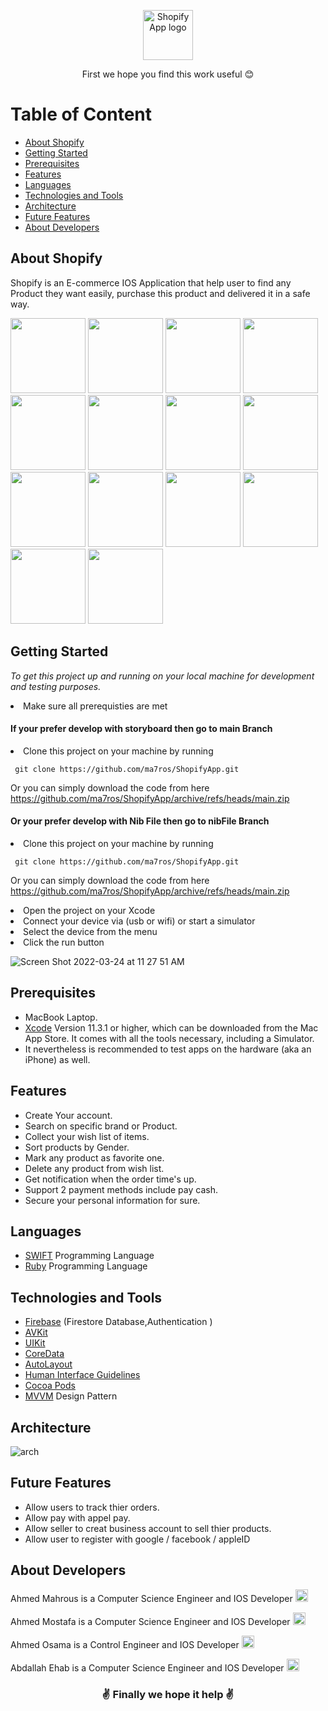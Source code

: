 <p align="center"> <img width="80" src="https://user-images.githubusercontent.com/33738409/159883941-5c13278f-f97c-4110-a58b-0e792a4d76b9.png" alt="Shopify App logo"> </p>


 <p align="center">First we hope you find this work useful 😊 </p>
 
# Table of Content
- [About Shopify](#about-shopify)
- [Getting Started](#getting-started)
- [Prerequisites](#prerequisites)
- [Features](#features)
- [Languages](#languages)
- [Technologies and Tools](#technologies-and-tools)
- [Architecture](#architecture)
- [Future Features](#future-features)
- [About Developers](#about-developers)

## About Shopify
Shopify is an E-commerce IOS Application that help user to find any Product they want easily, purchase this product and delivered it in a safe way.


<img width="120" src="https://user-images.githubusercontent.com/33738409/159895212-ee3b8cdd-e2a1-409c-bbfa-a9125f614a96.png"> <img width="120" src="https://user-images.githubusercontent.com/33738409/159895368-2e8ebe6d-6096-46c6-bc64-f014019fb169.png"> <img width="120" src="https://user-images.githubusercontent.com/33738409/159922320-6bd87d72-653a-4d3c-bfff-618006d2b07a.png"> <img width="120" src="https://user-images.githubusercontent.com/33738409/159922445-29b44e65-69fe-4621-a110-abbc3655743f.png"> <img width="120" src="https://user-images.githubusercontent.com/33738409/159922555-c411caa8-fbde-4f72-9bfa-2e599fed444a.png"> <img width="120" src="https://user-images.githubusercontent.com/33738409/159922695-f271a9dc-4db5-4142-93f7-846306e3ddc1.png"> <img width="120" src="https://user-images.githubusercontent.com/33738409/159922805-0fa69a7c-ef4a-4c3b-91bb-eecbedaef3e2.png"> <img width="120" src="https://user-images.githubusercontent.com/33738409/159922905-b3468eaa-a174-4f4f-85c9-5c5aab2eb31e.png"> <img width="120" src="https://user-images.githubusercontent.com/33738409/159922983-f98f1518-2cdf-45ee-86e1-7d01dfed66ac.png"> <img width="120" src="https://user-images.githubusercontent.com/33738409/159923082-fcac068b-54d9-4c1e-acab-ef2e4e3eb85c.png"> <img width="120" src="https://user-images.githubusercontent.com/33738409/159923200-c3786b15-f183-4ef6-ad04-a7ce1a655fff.png"> <img width="120" src="https://user-images.githubusercontent.com/33738409/159923317-872bf6a3-b223-4023-b6d7-cd511ab1cb04.png"> <img width="120" src="https://user-images.githubusercontent.com/33738409/159923455-4cd4de34-b588-4005-b831-b040a523839d.png"> <img width="120" src="https://user-images.githubusercontent.com/33738409/159923562-a4b8c795-8e63-4b1e-adbb-4f579d3dd728.png">


## Getting Started

*To get this project up and running on your local machine for development and testing purposes.* <li> Make sure all prerequisties are met 
  
  #### If your prefer develop with storyboard then go to main Branch
  
<li> Clone this project on your machine by running  

     git clone https://github.com/ma7ros/ShopifyApp.git   

Or you can simply download the code from here    https://github.com/ma7ros/ShopifyApp/archive/refs/heads/main.zip 
  
  #### Or your prefer develop with Nib File then go to nibFile Branch
  
<li> Clone this project on your machine by running  

     git clone https://github.com/ma7ros/ShopifyApp.git   

Or you can simply download the code from here    https://github.com/ma7ros/ShopifyApp/archive/refs/heads/main.zip 
  
<li> Open the project on your Xcode  
<li> Connect your device via (usb or wifi) or start a simulator   
<li> Select the device from the menu   
<li> Click the run button   

![Screen Shot 2022-03-24 at 11 27 51 AM](https://user-images.githubusercontent.com/33738409/159885731-3934bc0c-affb-4757-ad80-62cb1fdb6a68.png)


## Prerequisites
- MacBook Laptop.
- [Xcode](https://developer.apple.com/xcode/) Version 11.3.1 or higher, which can be downloaded from the Mac App Store. It comes with all the tools necessary, including a Simulator.
- It nevertheless is recommended to test apps on the hardware (aka an iPhone) as well.

## Features
  - Create Your account.
  - Search on specific brand or Product.
  - Collect your wish list of items.
  - Sort products by Gender.
  - Mark any product as favorite one. 
  - Delete any product from wish list.
  - Get notification when the order time's up.
  - Support 2 payment methods include pay cash.
  - Secure your personal information for sure.

## Languages
  - [SWIFT](https://www.swift.org/) Programming Language
  - [Ruby](https://www.ruby-lang.org/en/) Programming Language
## Technologies and Tools
  
  - [Firebase](https://firebase.google.com/docs?authuser=0&hl=en) (Firestore Database,Authentication )
  - [AVKit](https://developer.apple.com/documentation/avkit)
  - [UIKit](https://developer.apple.com/documentation/uikit)
  - [CoreData](https://developer.apple.com/documentation/coredata)
  - [AutoLayout](https://developer.apple.com/library/archive/documentation/UserExperience/Conceptual/AutolayoutPG/index.html)
  - [Human Interface Guidelines](https://developer.apple.com/design/human-interface-guidelines/ios/overview/themes/)
  - [Cocoa Pods](https://cocoapods.org/)
  - [MVVM](https://www.raywenderlich.com/34-design-patterns-by-tutorials-mvvm) Design Pattern

  
## Architecture  
  
  ![arch](https://user-images.githubusercontent.com/33738409/159884940-d23c50f6-f167-49b7-b047-19f82c1171fa.png)

  
  
## Future Features
  
  - Allow users to track thier orders.
  - Allow pay with appel pay.
  - Allow seller to creat business account to sell thier products.
  - Allow user to register with google / facebook / appleID
  
## About Developers
  <p align="left">
   Ahmed Mahrous is a Computer Science Engineer and IOS Developer   <!-- Ahmed Mahrous LinkedIn --> <a href="https://www.linkedin.com/in/a-ma7rous/">
    <img src="https://user-images.githubusercontent.com/33738409/154184172-7a13b01e-6eb1-4134-ae91-c82588a7b27b.png" width="20px" height="20px"  
      alt="Ahmed Mahrous Linkedin Profile" />
  </a>
  </p>
  
  <p align="left">
   Ahmed Mostafa is a Computer Science Engineer and IOS Developer   <!-- Ahmed Mahrous LinkedIn --> <a href="https://www.linkedin.com/in/ahmed-mostafa-halim-750927213/">
    <img src="https://user-images.githubusercontent.com/33738409/154184172-7a13b01e-6eb1-4134-ae91-c82588a7b27b.png" width="20px" height="20px"  
      alt="Ahmed Mahrous Linkedin Profile" />
  </a>
  </p>
  
  <p align="left">
   Ahmed Osama is a Control Engineer and IOS Developer   <!-- Ahmed Mahrous LinkedIn --> <a href="https://www.linkedin.com/in/ahmed-osama-066243217/">
    <img src="https://user-images.githubusercontent.com/33738409/154184172-7a13b01e-6eb1-4134-ae91-c82588a7b27b.png" width="20px" height="20px"  
      alt="Ahmed Mahrous Linkedin Profile" />
  </a>
  </p>
  
  <p align="left">
   Abdallah Ehab is a Computer Science Engineer and IOS Developer   <!-- Ahmed Mahrous LinkedIn --> <a href="https://www.linkedin.com/in/abdallah-ehab-505652217/">
    <img src="https://user-images.githubusercontent.com/33738409/154184172-7a13b01e-6eb1-4134-ae91-c82588a7b27b.png" width="20px" height="20px"  
      alt="Ahmed Mahrous Linkedin Profile" />
  </a>
  </p>
 <p> </p>
  <div align="left">
  
</div>
<p> </p>
<h3 align="center"> ✌️ Finally we hope it help ✌️ </h3>
